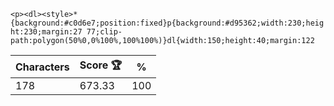 `<p><dl><style>*{background:#c0d6e7;position:fixed}p{background:#d95362;width:230;height:230;margin:27 77;clip-path:polygon(50%0,0%100%,100%100%)}dl{width:150;height:40;margin:122`

| Characters | Score 🏆 | %   |
| ---------- | -------- | --- |
| 178        | 673.33   | 100 |
